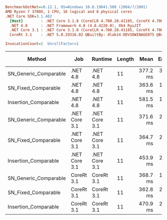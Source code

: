 ``` ini

BenchmarkDotNet=v0.12.1, OS=Windows 10.0.19041.508 (2004/?/20H1)
AMD Ryzen 7 3700X, 1 CPU, 16 logical and 8 physical cores
.NET Core SDK=3.1.402
  [Host]        : .NET Core 3.1.8 (CoreCLR 4.700.20.41105, CoreFX 4.700.20.41903), X64 RyuJIT
  .NET 4.8      : .NET Framework 4.8 (4.8.4220.0), X64 RyuJIT
  .NET Core 3.1 : .NET Core 3.1.8 (CoreCLR 4.700.20.41105, CoreFX 4.700.20.41903), X64 RyuJIT
  CoreRt 3.1    : .NET 5.0.29316.02 @BuiltBy: dlab14-DDVSOWINAGE075 @Branch: master @Commit: 40be8b7e2598b2ccb827fd90cd30c0e2d4496941, X64 AOT

InvocationCount=1  UnrollFactor=1  

```
|                Method |           Job |       Runtime | Length |     Mean |   Error |  StdDev | Gen 0 | Gen 1 | Gen 2 | Allocated |
|---------------------- |-------------- |-------------- |------- |---------:|--------:|--------:|------:|------:|------:|----------:|
| SN_Generic_Comparable |      .NET 4.8 |      .NET 4.8 |     11 | 377.2 ms | 3.48 ms | 3.25 ms |     - |     - |     - |         - |
|   SN_Fixed_Comparable |      .NET 4.8 |      .NET 4.8 |     11 | 363.6 ms | 1.73 ms | 1.62 ms |     - |     - |     - |         - |
|  Insertion_Comparable |      .NET 4.8 |      .NET 4.8 |     11 | 581.5 ms | 1.44 ms | 1.35 ms |     - |     - |     - |         - |
| SN_Generic_Comparable | .NET Core 3.1 | .NET Core 3.1 |     11 | 371.6 ms | 2.42 ms | 2.27 ms |     - |     - |     - |         - |
|   SN_Fixed_Comparable | .NET Core 3.1 | .NET Core 3.1 |     11 | 364.7 ms | 2.29 ms | 2.14 ms |     - |     - |     - |    1336 B |
|  Insertion_Comparable | .NET Core 3.1 | .NET Core 3.1 |     11 | 453.9 ms | 2.69 ms | 2.25 ms |     - |     - |     - |         - |
| SN_Generic_Comparable |    CoreRt 3.1 |    CoreRt 3.1 |     11 | 368.7 ms | 1.82 ms | 1.70 ms |     - |     - |     - |         - |
|   SN_Fixed_Comparable |    CoreRt 3.1 |    CoreRt 3.1 |     11 | 362.8 ms | 2.43 ms | 2.27 ms |     - |     - |     - |         - |
|  Insertion_Comparable |    CoreRt 3.1 |    CoreRt 3.1 |     11 | 470.9 ms | 2.77 ms | 2.59 ms |     - |     - |     - |         - |
